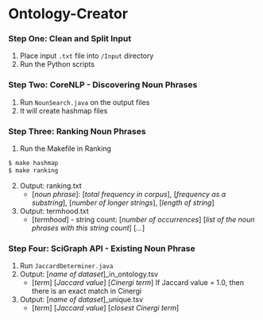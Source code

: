 # Ontology-Creator

### Step One: Clean and Split Input
1. Place input `.txt` file into `/Input` directory
2. Run the Python scripts

### Step Two: CoreNLP - Discovering Noun Phrases
1. Run `NounSearch.java` on the output files
2. It will create hashmap files

### Step Three: Ranking Noun Phrases
1. Run the Makefile in Ranking
```sh
$ make hashmap
$ make ranking
```
2. Output: ranking.txt
	- [*noun phrase*]: [*total frequency in corpus*], [*frequency as a substring*], [*number of longer strings*], [*length of string*]
3. Output: termhood.txt
	- [*termhood*] - string count: [*number of occurrences*]
		[*list of the noun phrases with this string count*]
        [*...*]

### Step Four: SciGraph API - Existing Noun Phrase
1. Run `JaccardDeterminer.java`
2. Output: [*name of dataset*]\_in\_ontology.tsv
	- [*term*]	[*Jaccard value*]	[*Cinergi term*]
	If Jaccard value = 1.0, then there is an exact match in Cinergi
3. Output: [*name of dataset*]\_unique.tsv
	- [*term*]	[*Jaccard value*]	[*closest Cinergi term*]
